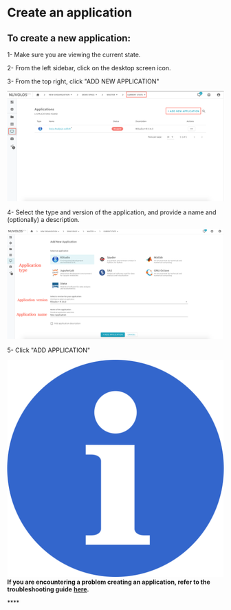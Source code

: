 # Create an application

## To create a new application:

1- Make sure you are viewing the current state.

2- From the left sidebar, click on the desktop screen icon.

3- From the top right, click "ADD NEW APPLICATION"

![](../../.gitbook/assets/screen-shot-2020-03-19-at-3.04.57-pm.png)

4- Select the type and version of the application, and provide a name and \(optionally\) a description.

![](../../.gitbook/assets/screen-shot-2020-03-19-at-3.07.28-pm.png)

5- Click "ADD APPLICATION"

![](../../.gitbook/assets/info_simple.svg.png)**If you are encountering a problem creating an application, refer to the troubleshooting guide** [**here**](../../troubleshooting/application-issues/cannot-create-an-application.md)**.**

  


\*\*\*\*

